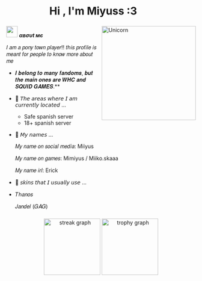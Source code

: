 <h1 align="center"><b>Hi , I'm Miyuss :3 </b><img **/media.giphy.com/media/ObNTw8Uzwy6KQ/giphy.gif" width**" width="35"></h1>

###

<img align="right" width=250px alt="Unicorn" src=https://cdn.cdnstep.com/e9bljtbHx5tAX1wU0Okw/0-1.thumb128.png />

 <img src="https://media.giphy.com/media/ObNTw8Uzwy6KQ/giphy.gif" width="30px">&nbsp;***αвσυt мє***

𝐼 𝑎𝑚 𝑎 𝑝𝑜𝑛𝑦 𝑡𝑜𝑤𝑛 𝑝𝑙𝑎𝑦𝑒𝑟!! 𝑡ℎ𝑖𝑠 𝑝𝑟𝑜𝑓𝑖𝑙𝑒 𝑖𝑠 𝑚𝑒𝑎𝑛𝑡 𝑓𝑜𝑟 𝑝𝑒𝑜𝑝𝑙𝑒 𝑡𝑜 𝑘𝑛𝑜𝑤 𝑚𝑜𝑟𝑒 𝑎𝑏𝑜𝑢𝑡 𝑚𝑒

* 𝑰 𝒃𝒆𝒍𝒐𝒏𝒈 𝒕𝒐 𝒎𝒂𝒏𝒚 𝒇𝒂𝒏𝒅𝒐𝒎𝒔, 𝒃𝒖𝒕 𝒕𝒉𝒆 𝒎𝒂𝒊𝒏 𝒐𝒏𝒆𝒔 𝒂𝒓𝒆 𝑾𝑯𝑪 𝒂𝒏𝒅 𝑺𝑸𝑼𝑰𝑫 𝑮𝑨𝑴𝑬𝑺.**
- 🤍 𝘛𝘩𝘦 𝘢𝘳𝘦𝘢𝘴 𝘸𝘩𝘦𝘳𝘦 𝘐 𝘢𝘮 𝘤𝘶𝘳𝘳𝘦𝘯𝘵𝘭𝘺 𝘭𝘰𝘤𝘢𝘵𝘦𝘥 ...
  - Safe spanish server
  - 18+ spanish server
- 🤍 𝘔𝘺 𝘯𝘢𝘮𝘦𝘴 ...
   
  𝑀𝑦 𝑛𝑎𝑚𝑒 𝑜𝑛 𝑠𝑜𝑐𝑖𝑎𝑙 𝑚𝑒𝑑𝑖𝑎: Miiyus
  
  𝑀𝑦 𝑛𝑎𝑚𝑒 𝑜𝑛 𝑔𝑎𝑚𝑒𝑠: Mimiyus / Miiko.skaaa
  
  𝑀𝑦 𝑛𝑎𝑚𝑒 𝑖𝑟𝑙: Erick 
   
- 🤍 𝘴𝘬𝘪𝘯𝘴 𝘵𝘩𝘢𝘵 𝘐 𝘶𝘴𝘶𝘢𝘭𝘭𝘺 𝘶𝘴𝘦 ...
- 
  𝑇ℎ𝑎𝑛𝑜𝑠
  
  𝐽𝑎𝑛𝑑𝑒𝑙 (𝐺𝐴𝐺)
  
  
###

<div align="center">
  <img src="https://streak-stats.demolab.com?user=miiyus&locale=en&mode=daily&theme=dracula&hide_border=false&border_radius=5&order=3" height="150" alt="streak graph"  />
  <img src="https://github-profile-trophy.vercel.app?username=miiyus&theme=dracula&column=-1&row=1&margin-w=8&margin-h=8&no-bg=false&no-frame=false&order=4" height="150" alt="trophy graph"  />
</div>

###

